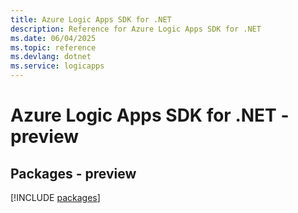```yaml
---
title: Azure Logic Apps SDK for .NET
description: Reference for Azure Logic Apps SDK for .NET
ms.date: 06/04/2025
ms.topic: reference
ms.devlang: dotnet
ms.service: logicapps
---
```

# Azure Logic Apps SDK for .NET - preview
## Packages - preview
[!INCLUDE [packages](logic-apps-index.md)]